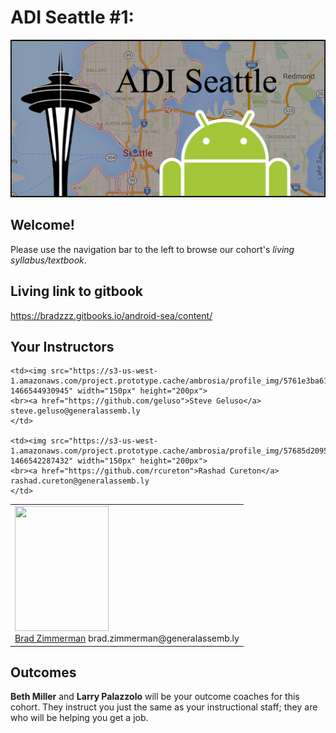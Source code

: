 # ADI Seattle #1:

![Mudkipz](adi-sea.png)

## Welcome!

Please use the navigation bar to the left to browse our cohort's *living syllabus/textbook*.

## Living link to gitbook
https://bradzzz.gitbooks.io/android-sea/content/

## Your Instructors
<table>
  <tr>
    <td><img src="https://s3-us-west-1.amazonaws.com/project.prototype.cache/ambrosia/profile_img/570e0f785d31313602b7d1a2.png?1466542810166" width="150px" height="200px">
    <br><a href="https://github.com/BradZzz">Brad Zimmerman</a>
    brad.zimmerman@generalassemb.ly
    </td>

    <td><img src="https://s3-us-west-1.amazonaws.com/project.prototype.cache/ambrosia/profile_img/5761e3ba61c4050f052e1832.png?1466544930945" width="150px" height="200px">
    <br><a href="https://github.com/geluso">Steve Geluso</a>
    steve.geluso@generalassemb.ly
    </td>
    
    <td><img src="https://s3-us-west-1.amazonaws.com/project.prototype.cache/ambrosia/profile_img/57685d2095e7131100c00bab.png?1466542287432" width="150px" height="200px">
    <br><a href="https://github.com/rcureton">Rashad Cureton</a>
    rashad.cureton@generalassemb.ly
    </td>

  </tr>
</table>

## Outcomes

**Beth Miller** and **Larry Palazzolo** will be your outcome coaches for this cohort. They instruct you just the same as your instructional staff; they are who will be helping you get a job.
